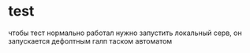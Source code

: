 # test
чтобы тест нормально работал нужно запустить локальный серв,
он запускается дефолтным галп таском автоматом
